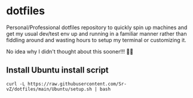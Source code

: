 # dotfiles

Personal/Professional dotfiles repository to quickly spin up machines and get my usual dev/test env up and running in a familiar manner rather than fiddling around and wasting hours to setup my terminal or customizing it.

No idea why I didn't thought about this sooner!!! 🤦‍♂️


## Install Ubuntu install script
```
curl -L https://raw.githubusercontent.com/Sr-vZ/dotfiles/main/Ubuntu/setup.sh | bash
```
